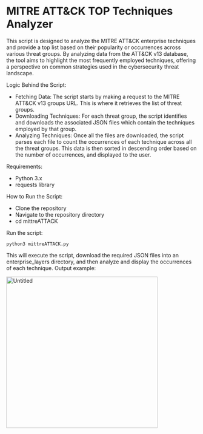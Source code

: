 # MITRE ATT&CK TOP Techniques Analyzer
This script is designed to analyze the MITRE ATT&CK enterprise techniques and provide a top list based on their popularity or occurrences across various threat groups. By analyzing data from the ATT&CK v13 database, the tool aims to highlight the most frequently employed techniques, offering a perspective on common strategies used in the cybersecurity threat landscape.

Logic Behind the Script:
- Fetching Data: The script starts by making a request to the MITRE ATT&CK v13 groups URL. This is where it retrieves the list of threat groups.
- Downloading Techniques: For each threat group, the script identifies and downloads the associated JSON files which contain the techniques employed by that group.
- Analyzing Techniques: Once all the files are downloaded, the script parses each file to count the occurrences of each technique across all the threat groups. This data is then sorted in descending order based on the number of occurrences, and displayed to the user.

Requirements:
- Python 3.x
- requests library

How to Run the Script:
- Clone the repository
- Navigate to the repository directory
- cd mittreATTACK

Run the script:
```
python3 mittreATTACK.py
```

This will execute the script, download the required JSON files into an enterprise_layers directory, and then analyze and display the occurrences of each technique. Output example:





<img width="399" alt="Untitled" src="https://github.com/semelnyk/mittreATTACK/assets/97104452/af0391ab-8e57-46a6-a72c-d67373e4e4aa">


